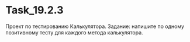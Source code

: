 # Task_19.2.3
Проект по тестированию Калькулятора.
Задание: напишите по одному позитивному тесту для каждого метода калькулятора. 
